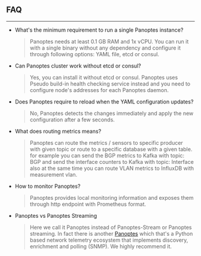 ## FAQ
---
* What's the minimum requirement to run a single Panoptes instance?
    >Panoptes needs at least 0.1 GB RAM and 1x vCPU. You can run it with a single binary without any dependency and configure it through following options: YAML file, etcd or consul.
* Can Panoptes cluster work without etcd or consul?
    >Yes, you can install it without etcd or consul. Panoptes uses Pseudo build-in health checking service instead and you need to configure node's addresses for each Panoptes daemon.
* Does Panoptes require to reload when the   YAML configuration updates?
    >No, Panoptes detects the changes immediately and apply the new configuration after a few seconds.      
* What does routing metrics means?
    >Panoptes can route the metrics / sensors to specific producer with given topic or route to a specific database with a given table. for example you can send the BGP metrics to Kafka with topic: BGP and send the interface counters to Kafka with topic: Interface also at the same time you can route VLAN metrics to InfluxDB with measurement vlan.
* How to monitor Panoptes?
    >Panoptes provides local monitoring information and exposes them through http endpoint with Prometheus format.
* Panoptes vs Panoptes Streaming
    >Here we call it Panoptes instead of Panoptes-Stream or Panoptes streaming. In fact there is another [Panoptes](https://github.com/yahoo/panoptes) which that's a Python based network telemetry ecosystem that implements discovery, enrichment and polling (SNMP). We highly recommend it.
